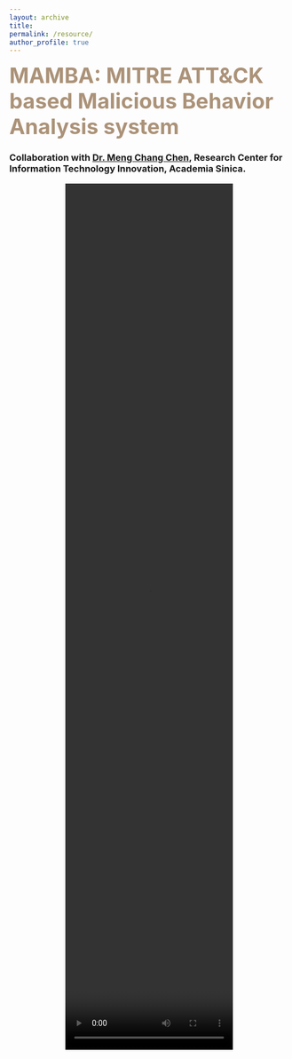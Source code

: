 ```yaml
---
layout: archive
title: 
permalink: /resource/
author_profile: true
---
```

<!-- Malware Analysis Paragraph-->
<span style="color:#AB9278;font-weight:700;font-size:38px"> MAMBA: MITRE ATT&CK based Malicious Behavior Analysis system </span>

<h3>Collaboration with <a href="https://homepage.iis.sinica.edu.tw/pages/mcc/index_en.html">Dr. Meng Chang Chen</a>, Research Center for Information Technology Innovation, Academia Sinica. </h3>
<!-- <div style= "background:#FDF8F5"> -->
  
<!--這裡放影片-->
<div align="center">
  <video width="60%" height="40%" controls>
    
  <source src="/_pages/mamba_video.mp4" type="video/mp4">
<!--   <source src="/_pages/mamba_video.ogg" type="video/ogg">
  Your browser does not support HTML video. -->
</video>
<!--   <img src="/images/Malware_Analysis.png" width="80%" height="80%">  -->
</div>
